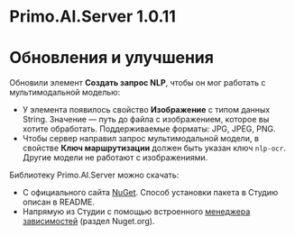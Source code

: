 # Primo.AI.Server 1.0.11


# Обновления и улучшения

Обновили элемент **Создать запрос NLP**, чтобы он мог работать с мультимодальной моделью:
* У элемента появилось свойство **Изображение** с типом данных String. Значение — путь до файла с изображением, которое вы хотите обработать. Поддерживаемые форматы: JPG, JPEG, PNG.
* Чтобы сервер направил запрос мультимодальной модели, в свойстве **Ключ маршрутизации** должен быть указан ключ `nlp-ocr`. Другие модели не работают с изображениями.

Библиотеку Primo.AI.Server можно скачать:
- С официального сайта [NuGet](https://www.nuget.org/packages/Primo.AI.Server.Linux). Способ установки пакета в Студию описан в README.
- Напрямую из Студии с помощью встроенного [менеджера зависимостей](https://docs.primo-rpa.ru/primo-rpa/primo-studio/projects/manage-dependencies#menedzher-zavisimostei) (раздел Nuget.org).  
